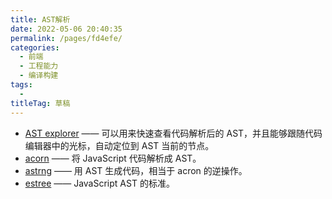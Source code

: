 ```yaml
---
title: AST解析
date: 2022-05-06 20:40:35
permalink: /pages/fd4efe/
categories: 
  - 前端
  - 工程能力
  - 编译构建
tags: 
  - 
titleTag: 草稿
---
```

- [AST explorer](https://astexplorer.net/) —— 可以用来快速查看代码解析后的 AST，并且能够跟随代码编辑器中的光标，自动定位到 AST 当前的节点。
- [acorn](https://github.com/acornjs/acorn) —— 将 JavaScript 代码解析成 AST。
- [astrng](https://github.com/davidbonnet/astring) —— 用 AST 生成代码，相当于 acron 的逆操作。
- [estree](https://github.com/estree/estree) —— JavaScript AST 的标准。
